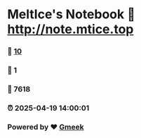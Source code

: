 # MeltIce's Notebook :link: http://note.mtice.top 
### :page_facing_up: [10](http://note.mtice.top/tag.html) 
### :speech_balloon: 1 
### :hibiscus: 7618 
### :alarm_clock: 2025-04-19 14:00:01 
### Powered by :heart: [Gmeek](https://github.com/Meekdai/Gmeek)

